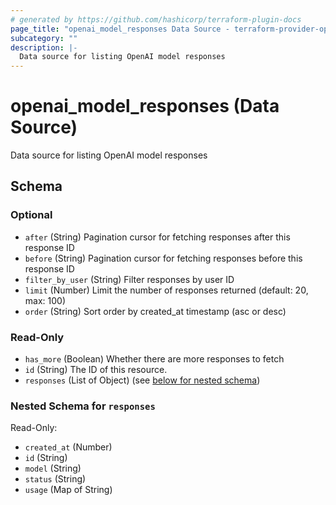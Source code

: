 ```yaml
---
# generated by https://github.com/hashicorp/terraform-plugin-docs
page_title: "openai_model_responses Data Source - terraform-provider-openai"
subcategory: ""
description: |-
  Data source for listing OpenAI model responses
---
```


# openai_model_responses (Data Source)

Data source for listing OpenAI model responses



<!-- schema generated by tfplugindocs -->
## Schema

### Optional

- `after` (String) Pagination cursor for fetching responses after this response ID
- `before` (String) Pagination cursor for fetching responses before this response ID
- `filter_by_user` (String) Filter responses by user ID
- `limit` (Number) Limit the number of responses returned (default: 20, max: 100)
- `order` (String) Sort order by created_at timestamp (asc or desc)

### Read-Only

- `has_more` (Boolean) Whether there are more responses to fetch
- `id` (String) The ID of this resource.
- `responses` (List of Object) (see [below for nested schema](#nestedatt--responses))

<a id="nestedatt--responses"></a>
### Nested Schema for `responses`

Read-Only:

- `created_at` (Number)
- `id` (String)
- `model` (String)
- `status` (String)
- `usage` (Map of String)
